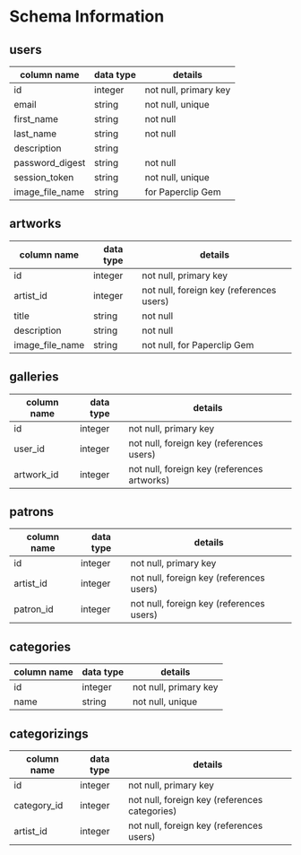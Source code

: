 # Schema Information

## users
column name     | data type | details
----------------|-----------|-----------------------
id              | integer   | not null, primary key
email           | string    | not null, unique
first_name      | string    | not null
last_name       | string    | not null
description     | string    |
password_digest | string    | not null
session_token   | string    | not null, unique
image_file_name | string    | for Paperclip Gem

## artworks
column name     | data type | details
----------------|-----------|-----------------------
id              | integer   | not null, primary key
artist_id       | integer   | not null, foreign key (references users)
title           | string    | not null
description     | string    | not null
image_file_name | string    | not null, for Paperclip Gem

## galleries
column name | data type | details
------------|-----------|-----------------------
id          | integer   | not null, primary key
user_id     | integer   | not null, foreign key (references users)
artwork_id  | integer   | not null, foreign key (references artworks)

## patrons
column name | data type | details
------------|-----------|-----------------------
id          | integer   | not null, primary key
artist_id   | integer   | not null, foreign key (references users)
patron_id   | integer   | not null, foreign key (references users)

## categories
column name | data type | details
------------|-----------|-----------------------
id          | integer   | not null, primary key
name        | string    | not null, unique

## categorizings
column name | data type | details
------------|-----------|-----------------------
id          | integer   | not null, primary key
category_id | integer   | not null, foreign key (references categories)
artist_id   | integer   | not null, foreign key (references users)
